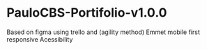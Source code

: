# PauloCBS-Portifolio-v1.0.0

Based on figma
using trello and (agility method)
Emmet
mobile first
responsive
Acessibility